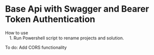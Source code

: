 # Base Api with Swagger and Bearer Token Authentication

How to use  
&emsp;1. Run Powershell script to rename projects and solution.

To do: Add CORS functionality
